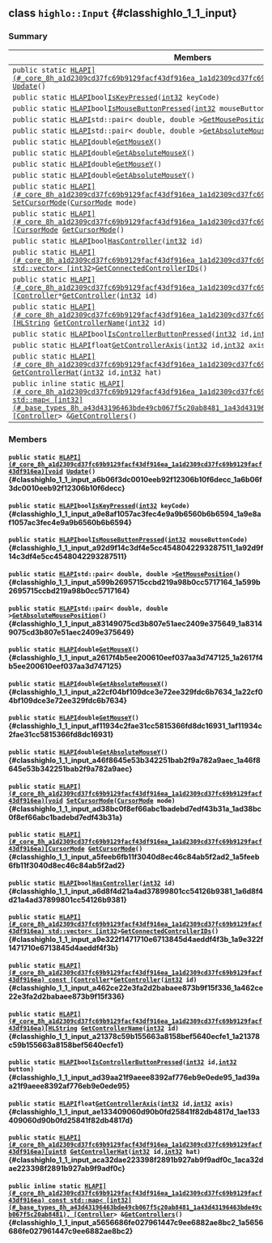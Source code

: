 ## class `highlo::Input` {#classhighlo_1_1_input}

### Summary

 Members                        | Descriptions                                
--------------------------------|---------------------------------------------
`public static `[`HLAPI](#_core_8h_a1d2309cd37fc69b9129facf43df916ea_1a1d2309cd37fc69b9129facf43df916ea)[void`](#imgui__impl__opengl3__loader_8h_ac668e7cffd9e2e9cfee428b9b2f34fa7_1ac668e7cffd9e2e9cfee428b9b2f34fa7)` `[`Update`](#classhighlo_1_1_input_a6b06f3dc0010eeb92f12306b10f6decc_1a6b06f3dc0010eeb92f12306b10f6decc)`()` | 
`public static `[`HLAPI`](#_core_8h_a1d2309cd37fc69b9129facf43df916ea_1a1d2309cd37fc69b9129facf43df916ea)` bool `[`IsKeyPressed`](#classhighlo_1_1_input_a9e8af1057ac3fec4e9a9b6560b6b6594_1a9e8af1057ac3fec4e9a9b6560b6b6594)`(`[`int32`](#_base_types_8h_a43d43196463bde49cb067f5c20ab8481_1a43d43196463bde49cb067f5c20ab8481)` keyCode)` | 
`public static `[`HLAPI`](#_core_8h_a1d2309cd37fc69b9129facf43df916ea_1a1d2309cd37fc69b9129facf43df916ea)` bool `[`IsMouseButtonPressed`](#classhighlo_1_1_input_a92d9f14c3df4e5cc4548042293287511_1a92d9f14c3df4e5cc4548042293287511)`(`[`int32`](#_base_types_8h_a43d43196463bde49cb067f5c20ab8481_1a43d43196463bde49cb067f5c20ab8481)` mouseButtonCode)` | 
`public static `[`HLAPI`](#_core_8h_a1d2309cd37fc69b9129facf43df916ea_1a1d2309cd37fc69b9129facf43df916ea)` std::pair< double, double > `[`GetMousePosition`](#classhighlo_1_1_input_a599b2695715ccbd219a98b0cc5717164_1a599b2695715ccbd219a98b0cc5717164)`()` | 
`public static `[`HLAPI`](#_core_8h_a1d2309cd37fc69b9129facf43df916ea_1a1d2309cd37fc69b9129facf43df916ea)` std::pair< double, double > `[`GetAbsoluteMousePosition`](#classhighlo_1_1_input_a83149075cd3b807e51aec2409e375649_1a83149075cd3b807e51aec2409e375649)`()` | 
`public static `[`HLAPI`](#_core_8h_a1d2309cd37fc69b9129facf43df916ea_1a1d2309cd37fc69b9129facf43df916ea)` double `[`GetMouseX`](#classhighlo_1_1_input_a2617f4b5ee200610eef037aa3d747125_1a2617f4b5ee200610eef037aa3d747125)`()` | 
`public static `[`HLAPI`](#_core_8h_a1d2309cd37fc69b9129facf43df916ea_1a1d2309cd37fc69b9129facf43df916ea)` double `[`GetAbsoluteMouseX`](#classhighlo_1_1_input_a22cf04bf109dce3e72ee329fdc6b7634_1a22cf04bf109dce3e72ee329fdc6b7634)`()` | 
`public static `[`HLAPI`](#_core_8h_a1d2309cd37fc69b9129facf43df916ea_1a1d2309cd37fc69b9129facf43df916ea)` double `[`GetMouseY`](#classhighlo_1_1_input_af11934c2fae31cc5815366fd8dc16931_1af11934c2fae31cc5815366fd8dc16931)`()` | 
`public static `[`HLAPI`](#_core_8h_a1d2309cd37fc69b9129facf43df916ea_1a1d2309cd37fc69b9129facf43df916ea)` double `[`GetAbsoluteMouseY`](#classhighlo_1_1_input_a46f8645e53b342251bab2f9a782a9aec_1a46f8645e53b342251bab2f9a782a9aec)`()` | 
`public static `[`HLAPI](#_core_8h_a1d2309cd37fc69b9129facf43df916ea_1a1d2309cd37fc69b9129facf43df916ea)[void`](#imgui__impl__opengl3__loader_8h_ac668e7cffd9e2e9cfee428b9b2f34fa7_1ac668e7cffd9e2e9cfee428b9b2f34fa7)` `[`SetCursorMode`](#classhighlo_1_1_input_ad38bc0f8ef66abc1badebd7edf43b31a_1ad38bc0f8ef66abc1badebd7edf43b31a)`(`[`CursorMode`](docs-api/api-highlo.md#namespacehighlo_a6a678d41f1ee9dbfb778e9a7546f8446_1a6a678d41f1ee9dbfb778e9a7546f8446)` mode)` | 
`public static `[`HLAPI](#_core_8h_a1d2309cd37fc69b9129facf43df916ea_1a1d2309cd37fc69b9129facf43df916ea)[CursorMode`](docs-api/api-highlo.md#namespacehighlo_a6a678d41f1ee9dbfb778e9a7546f8446_1a6a678d41f1ee9dbfb778e9a7546f8446)` `[`GetCursorMode`](#classhighlo_1_1_input_a5feeb6fb11f3040d8ec46c84ab5f2ad2_1a5feeb6fb11f3040d8ec46c84ab5f2ad2)`()` | 
`public static `[`HLAPI`](#_core_8h_a1d2309cd37fc69b9129facf43df916ea_1a1d2309cd37fc69b9129facf43df916ea)` bool `[`HasController`](#classhighlo_1_1_input_a6d8f4d21a4ad37899801cc54126b9381_1a6d8f4d21a4ad37899801cc54126b9381)`(`[`int32`](#_base_types_8h_a43d43196463bde49cb067f5c20ab8481_1a43d43196463bde49cb067f5c20ab8481)` id)` | 
`public static `[`HLAPI](#_core_8h_a1d2309cd37fc69b9129facf43df916ea_1a1d2309cd37fc69b9129facf43df916ea) std::vector< [int32`](#_base_types_8h_a43d43196463bde49cb067f5c20ab8481_1a43d43196463bde49cb067f5c20ab8481)` > `[`GetConnectedControllerIDs`](#classhighlo_1_1_input_a9e322f1471710e6713845d4aeddf4f3b_1a9e322f1471710e6713845d4aeddf4f3b)`()` | 
`public static `[`HLAPI](#_core_8h_a1d2309cd37fc69b9129facf43df916ea_1a1d2309cd37fc69b9129facf43df916ea) const [Controller`](docs-api/api-highlo--Controller.md#structhighlo_1_1_controller)` * `[`GetController`](#classhighlo_1_1_input_a462ce22e3fa2d2babaee873b9f15f336_1a462ce22e3fa2d2babaee873b9f15f336)`(`[`int32`](#_base_types_8h_a43d43196463bde49cb067f5c20ab8481_1a43d43196463bde49cb067f5c20ab8481)` id)` | 
`public static `[`HLAPI](#_core_8h_a1d2309cd37fc69b9129facf43df916ea_1a1d2309cd37fc69b9129facf43df916ea)[HLString`](docs-api/api-highlo.md#namespacehighlo_aae9b5b2474b992680f5555779f4bd538_1aae9b5b2474b992680f5555779f4bd538)` `[`GetControllerName`](#classhighlo_1_1_input_a21378c59b155663a8158bef5640ecfe1_1a21378c59b155663a8158bef5640ecfe1)`(`[`int32`](#_base_types_8h_a43d43196463bde49cb067f5c20ab8481_1a43d43196463bde49cb067f5c20ab8481)` id)` | 
`public static `[`HLAPI`](#_core_8h_a1d2309cd37fc69b9129facf43df916ea_1a1d2309cd37fc69b9129facf43df916ea)` bool `[`IsControllerButtonPressed`](#classhighlo_1_1_input_ad39aa21f9aeee8392af776eb9e0ede95_1ad39aa21f9aeee8392af776eb9e0ede95)`(`[`int32`](#_base_types_8h_a43d43196463bde49cb067f5c20ab8481_1a43d43196463bde49cb067f5c20ab8481)` id,`[`int32`](#_base_types_8h_a43d43196463bde49cb067f5c20ab8481_1a43d43196463bde49cb067f5c20ab8481)` button)` | 
`public static `[`HLAPI`](#_core_8h_a1d2309cd37fc69b9129facf43df916ea_1a1d2309cd37fc69b9129facf43df916ea)` float `[`GetControllerAxis`](#classhighlo_1_1_input_ae133409060d90b0fd25841f82db4817d_1ae133409060d90b0fd25841f82db4817d)`(`[`int32`](#_base_types_8h_a43d43196463bde49cb067f5c20ab8481_1a43d43196463bde49cb067f5c20ab8481)` id,`[`int32`](#_base_types_8h_a43d43196463bde49cb067f5c20ab8481_1a43d43196463bde49cb067f5c20ab8481)` axis)` | 
`public static `[`HLAPI](#_core_8h_a1d2309cd37fc69b9129facf43df916ea_1a1d2309cd37fc69b9129facf43df916ea)[uint8`](#_base_types_8h_adde6aaee8457bee49c2a92621fe22b79_1adde6aaee8457bee49c2a92621fe22b79)` `[`GetControllerHat`](#classhighlo_1_1_input_aca32dae223398f2891b927ab9f9adf0c_1aca32dae223398f2891b927ab9f9adf0c)`(`[`int32`](#_base_types_8h_a43d43196463bde49cb067f5c20ab8481_1a43d43196463bde49cb067f5c20ab8481)` id,`[`int32`](#_base_types_8h_a43d43196463bde49cb067f5c20ab8481_1a43d43196463bde49cb067f5c20ab8481)` hat)` | 
`public inline static `[`HLAPI](#_core_8h_a1d2309cd37fc69b9129facf43df916ea_1a1d2309cd37fc69b9129facf43df916ea) const std::map< [int32](#_base_types_8h_a43d43196463bde49cb067f5c20ab8481_1a43d43196463bde49cb067f5c20ab8481), [Controller`](docs-api/api-highlo--Controller.md#structhighlo_1_1_controller)` > & `[`GetControllers`](#classhighlo_1_1_input_a5656686fe027961447c9ee6882ae8bc2_1a5656686fe027961447c9ee6882ae8bc2)`()` | 

### Members

#### `public static `[`HLAPI](#_core_8h_a1d2309cd37fc69b9129facf43df916ea_1a1d2309cd37fc69b9129facf43df916ea)[void`](#imgui__impl__opengl3__loader_8h_ac668e7cffd9e2e9cfee428b9b2f34fa7_1ac668e7cffd9e2e9cfee428b9b2f34fa7)` `[`Update`](#classhighlo_1_1_input_a6b06f3dc0010eeb92f12306b10f6decc_1a6b06f3dc0010eeb92f12306b10f6decc)`()` {#classhighlo_1_1_input_a6b06f3dc0010eeb92f12306b10f6decc_1a6b06f3dc0010eeb92f12306b10f6decc}

#### `public static `[`HLAPI`](#_core_8h_a1d2309cd37fc69b9129facf43df916ea_1a1d2309cd37fc69b9129facf43df916ea)` bool `[`IsKeyPressed`](#classhighlo_1_1_input_a9e8af1057ac3fec4e9a9b6560b6b6594_1a9e8af1057ac3fec4e9a9b6560b6b6594)`(`[`int32`](#_base_types_8h_a43d43196463bde49cb067f5c20ab8481_1a43d43196463bde49cb067f5c20ab8481)` keyCode)` {#classhighlo_1_1_input_a9e8af1057ac3fec4e9a9b6560b6b6594_1a9e8af1057ac3fec4e9a9b6560b6b6594}

#### `public static `[`HLAPI`](#_core_8h_a1d2309cd37fc69b9129facf43df916ea_1a1d2309cd37fc69b9129facf43df916ea)` bool `[`IsMouseButtonPressed`](#classhighlo_1_1_input_a92d9f14c3df4e5cc4548042293287511_1a92d9f14c3df4e5cc4548042293287511)`(`[`int32`](#_base_types_8h_a43d43196463bde49cb067f5c20ab8481_1a43d43196463bde49cb067f5c20ab8481)` mouseButtonCode)` {#classhighlo_1_1_input_a92d9f14c3df4e5cc4548042293287511_1a92d9f14c3df4e5cc4548042293287511}

#### `public static `[`HLAPI`](#_core_8h_a1d2309cd37fc69b9129facf43df916ea_1a1d2309cd37fc69b9129facf43df916ea)` std::pair< double, double > `[`GetMousePosition`](#classhighlo_1_1_input_a599b2695715ccbd219a98b0cc5717164_1a599b2695715ccbd219a98b0cc5717164)`()` {#classhighlo_1_1_input_a599b2695715ccbd219a98b0cc5717164_1a599b2695715ccbd219a98b0cc5717164}

#### `public static `[`HLAPI`](#_core_8h_a1d2309cd37fc69b9129facf43df916ea_1a1d2309cd37fc69b9129facf43df916ea)` std::pair< double, double > `[`GetAbsoluteMousePosition`](#classhighlo_1_1_input_a83149075cd3b807e51aec2409e375649_1a83149075cd3b807e51aec2409e375649)`()` {#classhighlo_1_1_input_a83149075cd3b807e51aec2409e375649_1a83149075cd3b807e51aec2409e375649}

#### `public static `[`HLAPI`](#_core_8h_a1d2309cd37fc69b9129facf43df916ea_1a1d2309cd37fc69b9129facf43df916ea)` double `[`GetMouseX`](#classhighlo_1_1_input_a2617f4b5ee200610eef037aa3d747125_1a2617f4b5ee200610eef037aa3d747125)`()` {#classhighlo_1_1_input_a2617f4b5ee200610eef037aa3d747125_1a2617f4b5ee200610eef037aa3d747125}

#### `public static `[`HLAPI`](#_core_8h_a1d2309cd37fc69b9129facf43df916ea_1a1d2309cd37fc69b9129facf43df916ea)` double `[`GetAbsoluteMouseX`](#classhighlo_1_1_input_a22cf04bf109dce3e72ee329fdc6b7634_1a22cf04bf109dce3e72ee329fdc6b7634)`()` {#classhighlo_1_1_input_a22cf04bf109dce3e72ee329fdc6b7634_1a22cf04bf109dce3e72ee329fdc6b7634}

#### `public static `[`HLAPI`](#_core_8h_a1d2309cd37fc69b9129facf43df916ea_1a1d2309cd37fc69b9129facf43df916ea)` double `[`GetMouseY`](#classhighlo_1_1_input_af11934c2fae31cc5815366fd8dc16931_1af11934c2fae31cc5815366fd8dc16931)`()` {#classhighlo_1_1_input_af11934c2fae31cc5815366fd8dc16931_1af11934c2fae31cc5815366fd8dc16931}

#### `public static `[`HLAPI`](#_core_8h_a1d2309cd37fc69b9129facf43df916ea_1a1d2309cd37fc69b9129facf43df916ea)` double `[`GetAbsoluteMouseY`](#classhighlo_1_1_input_a46f8645e53b342251bab2f9a782a9aec_1a46f8645e53b342251bab2f9a782a9aec)`()` {#classhighlo_1_1_input_a46f8645e53b342251bab2f9a782a9aec_1a46f8645e53b342251bab2f9a782a9aec}

#### `public static `[`HLAPI](#_core_8h_a1d2309cd37fc69b9129facf43df916ea_1a1d2309cd37fc69b9129facf43df916ea)[void`](#imgui__impl__opengl3__loader_8h_ac668e7cffd9e2e9cfee428b9b2f34fa7_1ac668e7cffd9e2e9cfee428b9b2f34fa7)` `[`SetCursorMode`](#classhighlo_1_1_input_ad38bc0f8ef66abc1badebd7edf43b31a_1ad38bc0f8ef66abc1badebd7edf43b31a)`(`[`CursorMode`](docs-api/api-highlo.md#namespacehighlo_a6a678d41f1ee9dbfb778e9a7546f8446_1a6a678d41f1ee9dbfb778e9a7546f8446)` mode)` {#classhighlo_1_1_input_ad38bc0f8ef66abc1badebd7edf43b31a_1ad38bc0f8ef66abc1badebd7edf43b31a}

#### `public static `[`HLAPI](#_core_8h_a1d2309cd37fc69b9129facf43df916ea_1a1d2309cd37fc69b9129facf43df916ea)[CursorMode`](docs-api/api-highlo.md#namespacehighlo_a6a678d41f1ee9dbfb778e9a7546f8446_1a6a678d41f1ee9dbfb778e9a7546f8446)` `[`GetCursorMode`](#classhighlo_1_1_input_a5feeb6fb11f3040d8ec46c84ab5f2ad2_1a5feeb6fb11f3040d8ec46c84ab5f2ad2)`()` {#classhighlo_1_1_input_a5feeb6fb11f3040d8ec46c84ab5f2ad2_1a5feeb6fb11f3040d8ec46c84ab5f2ad2}

#### `public static `[`HLAPI`](#_core_8h_a1d2309cd37fc69b9129facf43df916ea_1a1d2309cd37fc69b9129facf43df916ea)` bool `[`HasController`](#classhighlo_1_1_input_a6d8f4d21a4ad37899801cc54126b9381_1a6d8f4d21a4ad37899801cc54126b9381)`(`[`int32`](#_base_types_8h_a43d43196463bde49cb067f5c20ab8481_1a43d43196463bde49cb067f5c20ab8481)` id)` {#classhighlo_1_1_input_a6d8f4d21a4ad37899801cc54126b9381_1a6d8f4d21a4ad37899801cc54126b9381}

#### `public static `[`HLAPI](#_core_8h_a1d2309cd37fc69b9129facf43df916ea_1a1d2309cd37fc69b9129facf43df916ea) std::vector< [int32`](#_base_types_8h_a43d43196463bde49cb067f5c20ab8481_1a43d43196463bde49cb067f5c20ab8481)` > `[`GetConnectedControllerIDs`](#classhighlo_1_1_input_a9e322f1471710e6713845d4aeddf4f3b_1a9e322f1471710e6713845d4aeddf4f3b)`()` {#classhighlo_1_1_input_a9e322f1471710e6713845d4aeddf4f3b_1a9e322f1471710e6713845d4aeddf4f3b}

#### `public static `[`HLAPI](#_core_8h_a1d2309cd37fc69b9129facf43df916ea_1a1d2309cd37fc69b9129facf43df916ea) const [Controller`](docs-api/api-highlo--Controller.md#structhighlo_1_1_controller)` * `[`GetController`](#classhighlo_1_1_input_a462ce22e3fa2d2babaee873b9f15f336_1a462ce22e3fa2d2babaee873b9f15f336)`(`[`int32`](#_base_types_8h_a43d43196463bde49cb067f5c20ab8481_1a43d43196463bde49cb067f5c20ab8481)` id)` {#classhighlo_1_1_input_a462ce22e3fa2d2babaee873b9f15f336_1a462ce22e3fa2d2babaee873b9f15f336}

#### `public static `[`HLAPI](#_core_8h_a1d2309cd37fc69b9129facf43df916ea_1a1d2309cd37fc69b9129facf43df916ea)[HLString`](docs-api/api-highlo.md#namespacehighlo_aae9b5b2474b992680f5555779f4bd538_1aae9b5b2474b992680f5555779f4bd538)` `[`GetControllerName`](#classhighlo_1_1_input_a21378c59b155663a8158bef5640ecfe1_1a21378c59b155663a8158bef5640ecfe1)`(`[`int32`](#_base_types_8h_a43d43196463bde49cb067f5c20ab8481_1a43d43196463bde49cb067f5c20ab8481)` id)` {#classhighlo_1_1_input_a21378c59b155663a8158bef5640ecfe1_1a21378c59b155663a8158bef5640ecfe1}

#### `public static `[`HLAPI`](#_core_8h_a1d2309cd37fc69b9129facf43df916ea_1a1d2309cd37fc69b9129facf43df916ea)` bool `[`IsControllerButtonPressed`](#classhighlo_1_1_input_ad39aa21f9aeee8392af776eb9e0ede95_1ad39aa21f9aeee8392af776eb9e0ede95)`(`[`int32`](#_base_types_8h_a43d43196463bde49cb067f5c20ab8481_1a43d43196463bde49cb067f5c20ab8481)` id,`[`int32`](#_base_types_8h_a43d43196463bde49cb067f5c20ab8481_1a43d43196463bde49cb067f5c20ab8481)` button)` {#classhighlo_1_1_input_ad39aa21f9aeee8392af776eb9e0ede95_1ad39aa21f9aeee8392af776eb9e0ede95}

#### `public static `[`HLAPI`](#_core_8h_a1d2309cd37fc69b9129facf43df916ea_1a1d2309cd37fc69b9129facf43df916ea)` float `[`GetControllerAxis`](#classhighlo_1_1_input_ae133409060d90b0fd25841f82db4817d_1ae133409060d90b0fd25841f82db4817d)`(`[`int32`](#_base_types_8h_a43d43196463bde49cb067f5c20ab8481_1a43d43196463bde49cb067f5c20ab8481)` id,`[`int32`](#_base_types_8h_a43d43196463bde49cb067f5c20ab8481_1a43d43196463bde49cb067f5c20ab8481)` axis)` {#classhighlo_1_1_input_ae133409060d90b0fd25841f82db4817d_1ae133409060d90b0fd25841f82db4817d}

#### `public static `[`HLAPI](#_core_8h_a1d2309cd37fc69b9129facf43df916ea_1a1d2309cd37fc69b9129facf43df916ea)[uint8`](#_base_types_8h_adde6aaee8457bee49c2a92621fe22b79_1adde6aaee8457bee49c2a92621fe22b79)` `[`GetControllerHat`](#classhighlo_1_1_input_aca32dae223398f2891b927ab9f9adf0c_1aca32dae223398f2891b927ab9f9adf0c)`(`[`int32`](#_base_types_8h_a43d43196463bde49cb067f5c20ab8481_1a43d43196463bde49cb067f5c20ab8481)` id,`[`int32`](#_base_types_8h_a43d43196463bde49cb067f5c20ab8481_1a43d43196463bde49cb067f5c20ab8481)` hat)` {#classhighlo_1_1_input_aca32dae223398f2891b927ab9f9adf0c_1aca32dae223398f2891b927ab9f9adf0c}

#### `public inline static `[`HLAPI](#_core_8h_a1d2309cd37fc69b9129facf43df916ea_1a1d2309cd37fc69b9129facf43df916ea) const std::map< [int32](#_base_types_8h_a43d43196463bde49cb067f5c20ab8481_1a43d43196463bde49cb067f5c20ab8481), [Controller`](docs-api/api-highlo--Controller.md#structhighlo_1_1_controller)` > & `[`GetControllers`](#classhighlo_1_1_input_a5656686fe027961447c9ee6882ae8bc2_1a5656686fe027961447c9ee6882ae8bc2)`()` {#classhighlo_1_1_input_a5656686fe027961447c9ee6882ae8bc2_1a5656686fe027961447c9ee6882ae8bc2}

